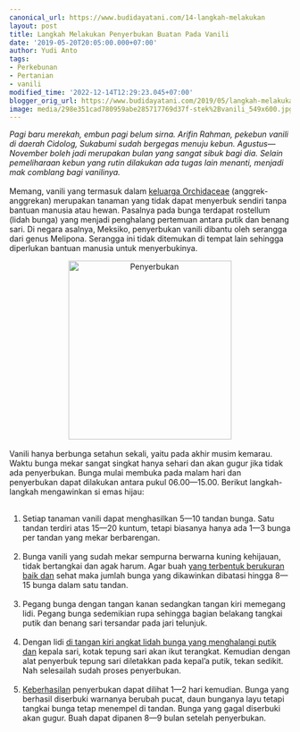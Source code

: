 ```yaml
---
canonical_url: https://www.budidayatani.com/14-langkah-melakukan
layout: post
title: Langkah Melakukan Penyerbukan Buatan Pada Vanili
date: '2019-05-20T20:05:00.000+07:00'
author: Yudi Anto
tags:
- Perkebunan
- Pertanian
- vanili
modified_time: '2022-12-14T12:29:23.045+07:00'
blogger_orig_url: https://www.budidayatani.com/2019/05/langkah-melakukan-penyerbukan-buatan.html
image: media/298e351cad780959abe285717769d37f-stek%2Bvanili_549x600.jpg
---
```

<i>Pagi baru merekah, embun pagi belum sirna. Arifin Rahman, pekebun vanili di daerah Cidolog, Sukabumi sudah bergegas menuju kebun. Agustus—November boleh jadi merupakan bulan yang sangat sibuk bagi dia. Selain pemeliharaan kebun yang rutin dilakukan ada tugas lain menanti, menjadi mak comblang bagi vanilinya.</i><br/><br/>Memang, vanili yang termasuk dalam <a href="https://id.wikipedia.org/wiki/Daftar_marga_anggota_Orchidaceae" rel="nofollow">keluarga Orchidaceae</a> (anggrek-anggrekan) merupakan tanaman yang tidak dapat menyerbuk sendiri tanpa bantuan manusia atau hewan. Pasalnya pada bunga terdapat rostellum (lidah bunga) yang menjadi penghalang pertemuan antara putik dan benang sari. Di negara asalnya, Meksiko, penyerbukan vanili dibantu oleh serangga dari genus Melipona. Serangga ini tidak ditemukan di tempat lain sehingga diperlukan bantuan manusia untuk menyerbukinya.<br/><div style="clear: both; text-align: center;"><a style="margin-left: 1em; margin-right: 1em;" href="https://i2.wp.com/1.bp.blogspot.com/-1x6uR1tKj6c/XOKdDpYoqaI/AAAAAAAABec/KoRPXdXDB-oqeJjX6Ii_zO4pzBhgKIgTACLcBGAs/s1600/stek%2Bvanili_549x600.jpg?ssl=1"><img title="vanili" src="https://i0.wp.com/1.bp.blogspot.com/-1x6uR1tKj6c/XOKdDpYoqaI/AAAAAAAABec/KoRPXdXDB-oqeJjX6Ii_zO4pzBhgKIgTACLcBGAs/s320/stek%2Bvanili_549x600.jpg?resize=292%2C320&amp;ssl=1" alt="Penyerbukan" width="292" height="320" border="0" data-original-height="600" data-original-width="549" data-recalc-dims="1" /></a></div><br/>Vanili hanya berbunga setahun sekali, yaitu pada akhir musim kemarau. Waktu bunga mekar sangat singkat hanya sehari dan akan gugur jika tidak ada penyerbukan. Bunga mulai membuka pada malam hari dan penyerbukan dapat dilakukan antara pukul 06.00—15.00. Berikut langkah-langkah mengawinkan si emas hijau:<br/><ol><br/> 	<li>Setiap tanaman vanili dapat menghasilkan 5—10 tandan bunga. Satu tandan terdiri atas 15—20 kuntum, tetapi biasanya hanya ada 1—3 bunga per tandan yang mekar berbarengan.</li><br/> 	<li>Bunga vanili yang sudah mekar sempurna berwarna kuning kehijauan, tidak bertangkai dan agak harum. Agar buah <a style="width: auto !important;" href="https://www.budidayatani.com/2019/07/varietas-cabai-hibrida-dan-lokal-yang.html" data-wpil-post-to-="data-wpil-post-to-">yang terbentuk berukuran baik dan</a> sehat maka jumlah bunga yang dikawinkan dibatasi hingga 8—15 bunga dalam satu tandan.</li><br/> 	<li>Pegang bunga dengan tangan kanan sedangkan tangan kiri memegang lidi. Pegang bunga sedemikian rupa sehingga bagian belakang tangkai putik dan benang sari tersandar pada jari telunjuk.</li><br/> 	<li>Dengan lidi <a style="width: auto !important;" href="https://www.budidayatani.com/2019/05/tips-dan-kiat-menanam-vanili-di-ruang.html" data-wpil-post-to-="data-wpil-post-to-">di tangan kiri angkat lidah bunga yang menghalangi putik dan</a> kepala sari, kotak tepung sari akan ikut terangkat. Kemudian dengan alat penyerbuk tepung sari diletakkan pada kepal’a putik, tekan sedikit. Nah selesailah sudah proses penyerbukan.</li><br/> 	<li><a href="https://www.budidayatani.com/2019/05/varieteas-vanili-tahan-penyakit.html">Keberhasilan</a> penyerbukan dapat dilihat 1—2 hari kemudian. Bunga yang berhasil diserbuki warnanya berubah pucat, daun bunganya layu tetapi tangkai bunga tetap menempel di tandan. Bunga yang gagal diserbuki akan gugur. Buah dapat dipanen 8—9 bulan setelah penyerbukan.</li><br/></ol>
